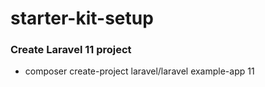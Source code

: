 # starter-kit-setup

### Create Laravel 11 project
- composer create-project laravel/laravel example-app 11
